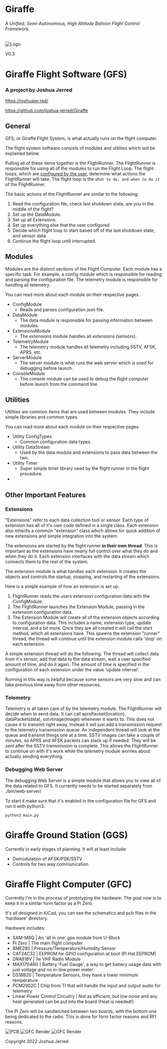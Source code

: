 # Giraffe
###### A Unified, Semi-Autonomous, High Altitude Balloon Flight Control Framework.

![Logo](logo-small.png)

V0.3

# Giraffe Flight Software (GFS)
### A project by Joshua Jerred
https://joshuajer.red/

https://github.com/joshua-jerred/Giraffe
## General

GFS, or Giraffe Flight System, is what actually runs on the flight computer.

The flight system software consists of modules and utilities which will be 
explained below.

Pulling all of these items together is the FlightRunner. The
FlightRunner is responsible for using all of the modules to run the 
Flight Loop. The flight loops, which are
[configured by the user](deadlink), determine what actions the FlightRunner will
take. The flight loop is the ``what to do, and when to do it`` of the 
FlightRunner.

The basic actions of the FlightRunner are similar to the following:
1. Read the configuration file, check last shutdown state, are you in the middle 
of the flight?
2. Set up the DataModule.
3. Set up all Extensions.
4. Set up everything else that the user configured
5. Decide which flight loop to start based off of the last shutdown state,
and sensor data.
6. Continue the flight loop until interrupted.

## Modules
Modules are the distinct sections of the Flight Computer. Each module
has a specific task. For example, a config module which is responsible for
reading and parsing the configuration file. The telemetry module is
responsible for handling all telemetry.

You can read more about each module on their respective pages.
- ConfigModule
    - Reads and parses configuration json file.
- DataModule
    - The data module is responsible for passing information between modules.
- ExtensionsModule
    - The extensions module handles all extensions (sensors).
- TelemetryModule
    - The telemetry module handles all telemetry including SSTV, AFSK, APRS, etc.
- ServerModule
    - The server module is what runs the web server which is used for debugging 
        before launch.
- ConsoleModule
    - The console module can be used to debug the flight computer before launch
        from the command line.
## Utilities
Utilities are common items that are used between modules. They include
simple libraries and common types.

You can read more about each module on their respective pages.

- Utility ConfigTypes
    - Common configuration data types.
- Utility DataStream
    - Used by the data module and extensions to pass data between the two.
- Utility Timer
    - Super simple timer library used by the flight runner in the flight procedure.
- 






## Other Important Features

### Extensions
"Extensions" refer to each data collection tool or sensor. Each type of 
extension has all of it's own code defined in a single class. Each extension
also inherits a common "extension" class which allows for quick addition of
new extensions and simple integration into the system.

The extensions are started by the flight runner **in their own thread**.
This is important as the extensions have nearly full control over what they do
and when they do it. Each extension interfaces with the data stream which
connects them to the rest of the system.

The extension module is what handles each extension. It creates the objects
and controls the startup, stopping, and restarting of the extensions.

Here is a simple example of how an extension is set up.

1. FlightRunner reads the users extension configuration data with 
the ConfigModule.
2. The FlightRunner launches the Extension Module, passing in
the extension configuration data.
3. The Extension Module will create all of the extension objects
according to configuration data. This includes a name, extension type, update
interval, and a bit more.
Once they are all created it will call the start method, which all extensions
have. This spawns the extension "runner" thread, the thread will continue
until the extension module calls 'stop' on each extension.

A simple extension thread will do the following. The thread will collect data 
from it's sensor, add that data to the data stream, wait a user specified
amount of time, and do it again. The amount of time is specified in the 
configuration of each extension under the value 'update interval'.

Running in this way is helpful because some sensors are very slow and
can take previous time away from other resources.

### Telemetry
Telemetry is all taken care of by the telemetry module. The FlightRunner
will decide when to send data. It can call aprsPacket(location), 
dataPacket(data), sstvImage(image) whenever it wants to. This does not cause
it to transmit right away, instead it will just add a transmission request to
the telemetry transmission queue. An independent thread will look at the queue
and transmit things one at a time. SSTV images can take a couple of minutes,
so APRS and AFSK packets can stack up if needed. They will be sent after the
SSTV transmission is complete. This allows the FlightRunner to continue on with
it's work while the telemetry module worries about actually sending everything.

### Debugging Web Server
The debugging Web Server is a simple module that allows you to view all of the
data related to GFS. It currently needs to be started separately from
./bin/web-server/

To start it make sure that it's enabled in the configuration file for GFS
and run it with python3.

``python3 main.py``

# Giraffe Ground Station (GGS)
Currently in early stages of planning.
It will at least include:
- Demodulation of AFSK/PSK/SSTV
- Controls for two way communication

# Giraffe Flight Computer (GFC)
Currently I'm in the process of prototyping the hardware. The goal now is to
keep it in a similar form factor as a Pi Zero.

It's all designed in KiCad, you can see the schematics and pcb files in the
'hardware' directory.

Hardware includes:
- SAM-M8Q   | An 'all in one' gps module from U-Block
- Pi Zero   | The main flight computer
- BME280    | Pressure/Temperature/Humidity Sensor
- CAT24C32  | EEPROM for GPIO configuration at boot (Pi Hat EEPROM)
- DRA818V   | 1w VHF Radio Module
- MAX17048G | Battery 'Fuel Gauge', a way to get battery usage data with just voltage and no in-line power meter
- DS18B20   | Temperature Sensors, they have a lower minimum temperature
- PCM2902C  | Chip from TI that will handle the input and output audio for telemetry
- Linear Power Control Circuitry | Not as efficient, but low noise and any heat generated can be put into the board (Heat is needed!)

The Pi Zero will be sandwiched between two boards, with the bottom one being
dedicated to the radio. This is done for form factor reasons and RFI reasons.

![PCB](GFC-prototype1.png)
![GFC Render](GFC-Render.png)
![GFC Render](GFC-Render-Bottom.png)


Copyright 2022 Joshua Jerred